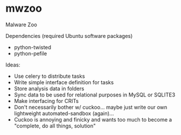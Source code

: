 mwzoo
=====

Malware Zoo

Dependencies (required Ubuntu software packages)
 - python-twisted
 - python-pefile

Ideas:
 - Use celery to distribute tasks
 - Write simple interface definition for tasks
 - Store analysis data in folders
 - Sync data to be used for relational purposes in MySQL or SQLITE3
 - Make interfacing for CRITs
 - Don't necessarily bother w/ cuckoo... maybe just write our own lightweight automated-sandbox (again)...
 - Cuckoo is annoying and finicky and wants too much to become a "complete, do all things, solution"
